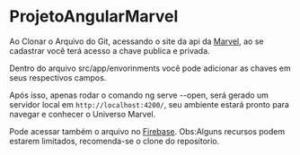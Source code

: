 # ProjetoAngularMarvel

Ao Clonar o Arquivo do Git, acessando o site da api da [Marvel](https://developer.marvel.com/), ao se cadastrar você terá acesso a chave publica e privada.

Dentro do arquivo  src/app/envorinments você pode adicionar as chaves em seus respectivos campos.

Após isso, apenas rodar o comando ng serve --open, será gerado um servidor local em `http://localhost:4200/`, seu ambiente estará pronto para navegar e conhecer o Universo Marvel.

Pode acessar também o arquivo no [Firebase](https://marvelapp-f7540.web.app/).
Obs:Alguns recursos podem estarem limitados, recomenda-se o clone do repositorio.

